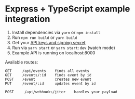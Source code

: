 # Express + TypeScript example integration

1. Install dependencies via `yarn` or `npm install`
2. Run `npm run build` or `yarn build`
3. Get your [API keys and signing secret](https://docs.jiter.dev/docs/getting-started)
4. Run via `yarn start` or `yarn start:dev` (watch mode)
5. Example API is running on localhost:8000

Available routes:

```
GET     /api/events    finds all events
GET     /events/:id    finds event by id
POST    /event         creates new event
PUT     /event/:id     updates event by id
```

```
POST     /api/webhooks/jiter    handles your payload
```
